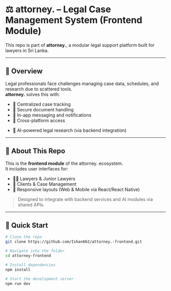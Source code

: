 # ⚖️ attorney. – Legal Case Management System (Frontend Module)

This repo is part of **attorney.**, a modular legal support platform built for lawyers in Sri Lanka.

---

## 📌 Overview

Legal professionals face challenges managing case data, schedules, and research due to scattered tools.  
**attorney.** solves this with:

- 📅 Centralized case tracking  
- 🧾 Secure document handling  
- 💬 In-app messaging and notifications  
- 📱 Cross-platform access  
<!-- - 🌐 Sinhala + English interface   -->
- 🤖 AI-powered legal research (via backend integration)

---

## 🔧 About This Repo

This is the **frontend module** of the attorney. ecosystem.  
It includes user interfaces for:

- 👨‍⚖️ Lawyers & Junior Lawyers  
- 📂 Clients & Case Management  
- 📱 Responsive layouts (Web & Mobile via React/React Native)  
<!-- - 🌐 Sinhala + English support -->

> Designed to integrate with backend services and AI modules via shared APIs.

---

## 🚀 Quick Start

```bash
# Clone the repo
git clone https://github.com/Ishan662/attorney.-frontend.git

# Navigate into the folder
cd attorney-frontend

# Install dependencies
npm install

# Start the development server
npm run dev
